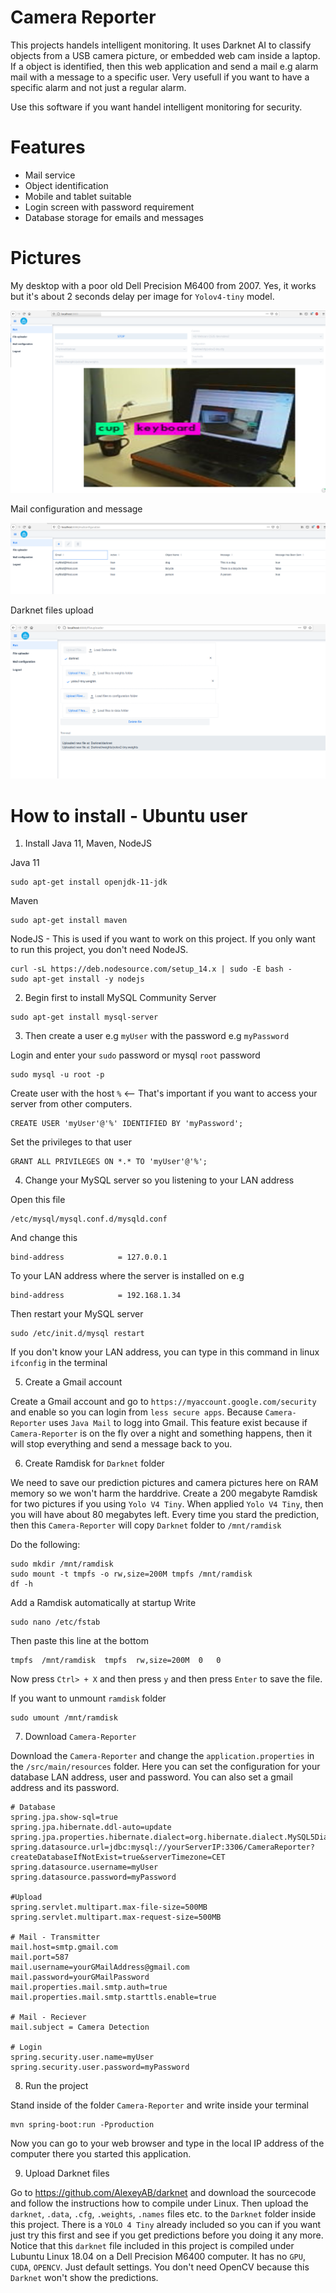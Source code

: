 # Camera Reporter

This projects handels intelligent monitoring. It uses Darknet AI to classify objects from a USB camera picture, or embedded web cam inside a laptop.
If a object is identified, then this web application and send a mail e.g alarm mail with a message to a specific user. Very usefull if you want to have 
a specific alarm and not just a regular alarm. 

Use this software if you want handel intelligent monitoring for security.

# Features

- Mail service
- Object identification
- Mobile and tablet suitable
- Login screen with password requirement
- Database storage for emails and messages

# Pictures

My desktop with a poor old Dell Precision M6400 from 2007. Yes, it works but it's about 2 seconds delay per image for `Yolov4-tiny` model.

![a](https://raw.githubusercontent.com/DanielMartensson/Camera-Reporter/master/Pictures/Screenshot.png)


Mail configuration and message

![a](https://raw.githubusercontent.com/DanielMartensson/Camera-Reporter/master/Pictures/MailConfig.png)

Darknet files upload

![a](https://raw.githubusercontent.com/DanielMartensson/Camera-Reporter/master/Pictures/DarknetUpload.png)

# How to install - Ubuntu user

1. Install Java 11, Maven, NodeJS

Java 11
```
sudo apt-get install openjdk-11-jdk
```

Maven
```
sudo apt-get install maven
```

NodeJS - This is used if you want to work on this project. If you only want to run this project, you don't need NodeJS.
```
curl -sL https://deb.nodesource.com/setup_14.x | sudo -E bash -
sudo apt-get install -y nodejs
```

2. Begin first to install MySQL Community Server

```
sudo apt-get install mysql-server
```


3. Then create a user e.g `myUser` with the password e.g `myPassword`

Login and enter your `sudo` password or mysql `root` password
```
sudo mysql -u root -p
```

Create user with the host `%` <-- That's important if you want to access your server from other computers.
```
CREATE USER 'myUser'@'%' IDENTIFIED BY 'myPassword';
```

Set the privileges to that user
```
GRANT ALL PRIVILEGES ON *.* TO 'myUser'@'%';
```

4. Change your MySQL server so you listening to your LAN address

Open this file
```
/etc/mysql/mysql.conf.d/mysqld.conf
```

And change this
```
bind-address            = 127.0.0.1
```

To your LAN address where the server is installed on e.g
```
bind-address            = 192.168.1.34
```

Then restart your MySQL server
```
sudo /etc/init.d/mysql restart
```

If you don't know your LAN address, you can type in this command in linux `ifconfig` in the terminal

5. Create a Gmail account

Create a Gmail account and go to `https://myaccount.google.com/security` and enable so you can login from `less secure apps`.
Because `Camera-Reporter` uses `Java Mail` to logg into Gmail. This feature exist because if `Camera-Reporter` is on the fly over a
night and something happens, then it will stop everything and send a message back to you.


6. Create Ramdisk for `Darknet` folder

We need to save our prediction pictures and camera pictures here on RAM memory so we won't harm the harddrive.
Create a 200 megabyte Ramdisk for two pictures if you using `Yolo V4 Tiny`. When applied `Yolo V4 Tiny`, then you will have about 80 megabytes left.
Every time you stard the prediction, then this `Camera-Reporter` will copy `Darknet` folder to `/mnt/ramdisk`

Do the following:
```
sudo mkdir /mnt/ramdisk
sudo mount -t tmpfs -o rw,size=200M tmpfs /mnt/ramdisk
df -h
```
Add a Ramdisk automatically at startup
Write
```
sudo nano /etc/fstab
```

Then paste this line at the bottom
```
tmpfs  /mnt/ramdisk  tmpfs  rw,size=200M  0   0
```

Now press `Ctrl> + X` and then press `y` and then press `Enter` to save the file.

If you want to unmount `ramdisk` folder

```
sudo umount /mnt/ramdisk
```

7. Download `Camera-Reporter`

Download the `Camera-Reporter` and change the `application.properties` in the `/src/main/resources` folder.
Here you can set the configuration for your database LAN address, user and password. You can also set a gmail address and its
password. 

```
# Database
spring.jpa.show-sql=true
spring.jpa.hibernate.ddl-auto=update
spring.jpa.properties.hibernate.dialect=org.hibernate.dialect.MySQL5Dialect
spring.datasource.url=jdbc:mysql://yourServerIP:3306/CameraReporter?createDatabaseIfNotExist=true&serverTimezone=CET
spring.datasource.username=myUser
spring.datasource.password=myPassword

#Upload
spring.servlet.multipart.max-file-size=500MB
spring.servlet.multipart.max-request-size=500MB

# Mail - Transmitter
mail.host=smtp.gmail.com
mail.port=587
mail.username=yourGMailAddress@gmail.com
mail.password=yourGMailPassword
mail.properties.mail.smtp.auth=true
mail.properties.mail.smtp.starttls.enable=true

# Mail - Reciever
mail.subject = Camera Detection

# Login
spring.security.user.name=myUser
spring.security.user.password=myPassword
```

8. Run the project

Stand inside of the folder `Camera-Reporter` and write inside your terminal
```
mvn spring-boot:run -Pproduction
```
Now you can go to your web browser and type in the local IP address of the computer there you started this application.

9. Upload Darknet files

Go to https://github.com/AlexeyAB/darknet and download the sourcecode and follow the instructions how to compile under Linux. Then upload the `darknet`, `.data`, `.cfg`, `.weights`, `.names` files etc. to the `Darknet` folder inside this project. 
There is a `YOLO 4 Tiny` already included so you can if you want just try this first and see if you get predictions before you doing it any more.
Notice that this `darknet` file included in this project is compiled under Lubuntu Linux 18.04 on a Dell Precision M6400 computer. It has no `GPU`, `CUDA`, `OPENCV`. Just default settings. You don't need OpenCV because this `Darknet` won't show the predictions.

